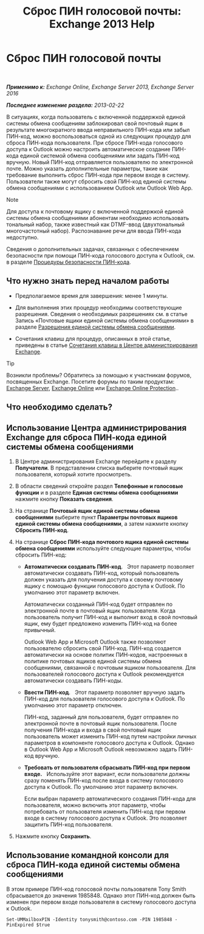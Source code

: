 ﻿---
title: 'Сброс ПИН голосовой почты: Exchange 2013 Help'
TOCTitle: Сброс ПИН голосовой почты
ms:assetid: bf07e6e7-01d2-4933-bff5-c615cc21a480
ms:mtpsurl: https://technet.microsoft.com/ru-ru/library/Bb124404(v=EXCHG.150)
ms:contentKeyID: 50556478
ms.date: 05/22/2018
mtps_version: v=EXCHG.150
f1_keywords:
- Microsoft.Exchange.Management.SnapIn.Esm.Recipients.ResetUnifiedMessagingPinPropertyControl
ms.translationtype: MT
---

# Сброс ПИН голосовой почты

 

_**Применимо к:** Exchange Online, Exchange Server 2013, Exchange Server 2016_

_**Последнее изменение раздела:** 2013-02-22_

В ситуациях, когда пользователь с включенной поддержкой единой системы обмена сообщениям заблокировал свой почтовый ящик в результате многократного ввода неправильного ПИН-кода или забыл ПИН-код, можно воспользоваться одной из следующих процедур для сброса ПИН-кода пользователя. При сбросе ПИН-кода голосового доступа к Outlook можно настроить автоматическое создание ПИН-кода единой системой обмена сообщениями или задать ПИН-код вручную. Новый ПИН-код отправляется пользователю по электронной почте. Можно указать дополнительные параметры, такие как требование выполнить сброс ПИН-кода при первом входе в систему. Пользователи также могут сбросить свой ПИН-код единой системы обмена сообщениями с использованием Outlook или Outlook Web App.

> [!NOTE]  
> Для доступа к почтовому ящику с включенной поддержкой единой системы обмена сообщениями абонентам необходимо использовать тональный набор, также известный как DTMF-ввод (двухтональный многочастотный набор). Распознавание речи для ввода ПИН-кода недоступно.


Сведения о дополнительных задачах, связанных с обеспечением безопасности при помощи ПИН-кода голосового доступа к Outlook, см. в разделе [Процедуры безопасности ПИН-кода](https://docs.microsoft.com/ru-ru/exchange/voice-mail-unified-messaging/set-outlook-voice-access-pin-security/pin-security-procedures).

## Что нужно знать перед началом работы

  - Предполагаемое время для завершения: менее 1 минуты.

  - Для выполнения этих процедур необходимы соответствующие разрешения. Сведения о необходимых разрешениях см. в статье Запись «Почтовые ящики единой системы обмена сообщениями» в разделе [Разрешения единой системы обмена сообщениями](unified-messaging-permissions-exchange-2013-help.md).

  - Сочетания клавиш для процедур, описанных в этой статье, приведены в статье [Сочетания клавиш в Центре администрирования Exchange](keyboard-shortcuts-in-the-exchange-admin-center-exchange-online-protection-help.md).

> [!TIP]  
> Возникли проблемы? Обратитесь за помощью к участникам форумов, посвященных Exchange. Посетите форумы по таким продуктам: <a href="https://go.microsoft.com/fwlink/p/?linkid=60612">Exchange Server</a>, <a href="https://go.microsoft.com/fwlink/p/?linkid=267542">Exchange Online</a> или <a href="https://go.microsoft.com/fwlink/p/?linkid=285351">Exchange Online Protection</a>..


## Что необходимо сделать?

## Использование Центра администрирования Exchange для сброса ПИН-кода единой системы обмена сообщениями

1.  В Центре администрирования Exchange перейдите к разделу **Получатели**. В представлении списка выберите почтовый ящик пользователя, который хотите просмотреть.

2.  В области сведений откройте раздел **Телефонные и голосовые функции** и в разделе **Единая системы обмена сообщениями** нажмите кнопку **Показать сведения**.

3.  На странице **Почтовый ящик единой системы обмена сообщениями** выберите пункт **Параметры почтовых ящиков единой системы обмена сообщениями**, а затем нажмите кнопку **Сбросить ПИН-код**.

4.  На странице **Сброс ПИН-кода почтового ящика единой системы обмена сообщениями** используйте следующие параметры, чтобы сбросить ПИН-код:
    
      - **Автоматически создавать ПИН-код**.   Этот параметр позволяет автоматически создавать ПИН-код, который пользователь должен указать для получения доступа к своему почтовому ящику с помощью функции голосового доступа к Outlook. По умолчанию этот параметр включен.
        
        Автоматически созданный ПИН-код будет отправлен по электронной почте в почтовый ящик пользователя. Когда пользователь получит ПИН-код и выполнит вход в свой почтовый ящик, ему будет предложено изменить ПИН-код на более привычный.
        
        Outlook Web App и Microsoft Outlook также позволяют пользователю сбросить свой ПИН-код. ПИН-код создается автоматически на основе политик ПИН-кодов, настроенных в политике почтовых ящиков единой системы обмена сообщениями, связанной с почтовым ящиком пользователя. Для пользователей голосового доступа к Outlook рекомендуется автоматически создавать ПИН-коды.
    
      - **Ввести ПИН-код**.   Этот параметр позволяет вручную задать ПИН-код для пользователя голосового доступа к Outlook. По умолчанию этот параметр отключен.
        
        ПИН-код, заданный для пользователя, будет отправлен по электронной почте в почтовый ящик пользователя. После получения ПИН-кода и входа в свой почтовый ящик пользователь может изменить ПИН-код путем настройки личных параметров в компоненте голосового доступа к Outlook. Однако в Outlook Web App и Microsoft Outlook невозможно задать ПИН-код вручную.
    
      - **Требовать от пользователя сбрасывать ПИН-код при первом входе.**   Используйте этот вариант, если пользователи должны сразу поменять ПИН-код после входа в систему голосового доступа к Outlook. По умолчанию этот параметр включен.
        
        Если выбран параметр автоматического создания ПИН-кода для пользователя, можно включить этот параметр, чтобы потребовать от пользователя изменить ПИН-код при первом входе в систему голосового доступа к Outlook. Это позволяет защитить ПИН-код пользователя.

5.  Нажмите кнопку **Сохранить**.

## Использование командной консоли для сброса ПИН-кода единой системы обмена сообщениями

В этом примере ПИН-код голосовой почты пользователя Tony Smith сбрасывается до значения 1985848. Однако этот ПИН-код должен быть изменен при первом входе пользователя в систему голосового доступа к Outlook.

    Set-UMMailboxPIN -Identity tonysmith@contoso.com -PIN 1985848 -PinExpired $true

